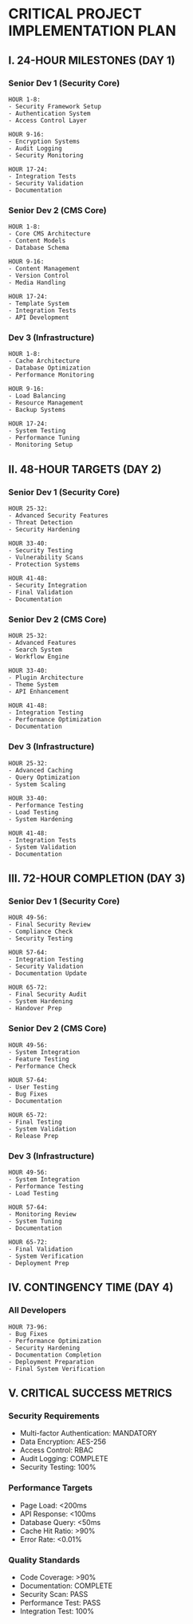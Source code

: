 # CRITICAL PROJECT IMPLEMENTATION PLAN

## I. 24-HOUR MILESTONES (DAY 1)

### Senior Dev 1 (Security Core)
```plaintext
HOUR 1-8:
- Security Framework Setup
- Authentication System
- Access Control Layer

HOUR 9-16:
- Encryption Systems
- Audit Logging
- Security Monitoring

HOUR 17-24:
- Integration Tests
- Security Validation
- Documentation
```

### Senior Dev 2 (CMS Core)
```plaintext
HOUR 1-8:
- Core CMS Architecture
- Content Models
- Database Schema

HOUR 9-16:
- Content Management
- Version Control
- Media Handling

HOUR 17-24:
- Template System
- Integration Tests
- API Development
```

### Dev 3 (Infrastructure)
```plaintext
HOUR 1-8:
- Cache Architecture
- Database Optimization
- Performance Monitoring

HOUR 9-16:
- Load Balancing
- Resource Management
- Backup Systems

HOUR 17-24:
- System Testing
- Performance Tuning
- Monitoring Setup
```

## II. 48-HOUR TARGETS (DAY 2)

### Senior Dev 1 (Security Core)
```plaintext
HOUR 25-32:
- Advanced Security Features
- Threat Detection
- Security Hardening

HOUR 33-40:
- Security Testing
- Vulnerability Scans
- Protection Systems

HOUR 41-48:
- Security Integration
- Final Validation
- Documentation
```

### Senior Dev 2 (CMS Core)
```plaintext
HOUR 25-32:
- Advanced Features
- Search System
- Workflow Engine

HOUR 33-40:
- Plugin Architecture
- Theme System
- API Enhancement

HOUR 41-48:
- Integration Testing
- Performance Optimization
- Documentation
```

### Dev 3 (Infrastructure)
```plaintext
HOUR 25-32:
- Advanced Caching
- Query Optimization
- System Scaling

HOUR 33-40:
- Performance Testing
- Load Testing
- System Hardening

HOUR 41-48:
- Integration Tests
- System Validation
- Documentation
```

## III. 72-HOUR COMPLETION (DAY 3)

### Senior Dev 1 (Security Core)
```plaintext
HOUR 49-56:
- Final Security Review
- Compliance Check
- Security Testing

HOUR 57-64:
- Integration Testing
- Security Validation
- Documentation Update

HOUR 65-72:
- Final Security Audit
- System Hardening
- Handover Prep
```

### Senior Dev 2 (CMS Core)
```plaintext
HOUR 49-56:
- System Integration
- Feature Testing
- Performance Check

HOUR 57-64:
- User Testing
- Bug Fixes
- Documentation

HOUR 65-72:
- Final Testing
- System Validation
- Release Prep
```

### Dev 3 (Infrastructure)
```plaintext
HOUR 49-56:
- System Integration
- Performance Testing
- Load Testing

HOUR 57-64:
- Monitoring Review
- System Tuning
- Documentation

HOUR 65-72:
- Final Validation
- System Verification
- Deployment Prep
```

## IV. CONTINGENCY TIME (DAY 4)

### All Developers
```plaintext
HOUR 73-96:
- Bug Fixes
- Performance Optimization
- Security Hardening
- Documentation Completion
- Deployment Preparation
- Final System Verification
```

## V. CRITICAL SUCCESS METRICS

### Security Requirements
- Multi-factor Authentication: MANDATORY
- Data Encryption: AES-256
- Access Control: RBAC
- Audit Logging: COMPLETE
- Security Testing: 100%

### Performance Targets
- Page Load: <200ms
- API Response: <100ms
- Database Query: <50ms
- Cache Hit Ratio: >90%
- Error Rate: <0.01%

### Quality Standards
- Code Coverage: >90%
- Documentation: COMPLETE
- Security Scan: PASS
- Performance Test: PASS
- Integration Test: 100%
